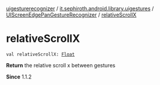 [uigesturerecognizer](../../index.md) / [it.sephiroth.android.library.uigestures](../index.md) / [UIScreenEdgePanGestureRecognizer](index.md) / [relativeScrollX](./relative-scroll-x.md)

# relativeScrollX

`val relativeScrollX: `[`Float`](https://kotlinlang.org/api/latest/jvm/stdlib/kotlin/-float/index.html)

**Return**
the relative scroll x between gestures

**Since**
1.1.2


